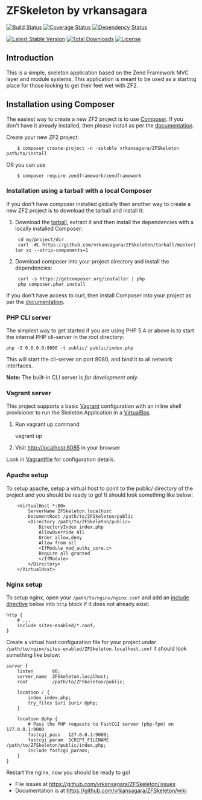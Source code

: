 ZFSkeleton by vrkansagara
=======================
[![Build Status](https://travis-ci.org/vrkansagara/ZFSkeleton.svg?branch=master)](https://travis-ci.org/vrkansagara/ZFSkeleton)
[![Coverage Status](https://coveralls.io/repos/vrkansagara/ZFSkeleton/badge.svg?branch=master&service=github)](https://coveralls.io/github/vrkansagara/ZFSkeleton?branch=master)
[![Dependency Status](https://www.versioneye.com/user/projects/560bd4ab5a262f001e0007f4/badge.svg?style=flat)](https://www.versioneye.com/user/projects/560bd4ab5a262f001e0007f4)

[![Latest Stable Version](https://poser.pugx.org/vrkansagara/zfskeleton/v/stable)](https://packagist.org/packages/vrkansagara/zfskeleton)
[![Total Downloads](https://poser.pugx.org/vrkansagara/zfskeleton/downloads)](https://packagist.org/packages/vrkansagara/zfskeleton)
[![License](https://poser.pugx.org/vrkansagara/zfskeleton/license)](https://packagist.org/packages/vrkansagara/zfskeleton)



Introduction
------------
This is a simple, skeleton application based on the Zend Framework MVC layer and module
systems. This application is meant to be used as a starting place for those
looking to get their feet wet with ZF2.

Installation using Composer
---------------------------

The easiest way to create a new ZF2 project is to use [Composer](https://getcomposer.org/). If you don't have it already installed, then please install as per the [documentation](https://getcomposer.org/doc/00-intro.md).


Create your new ZF2 project:
```console
    $ composer create-project -n -sstable vrkansagara/ZFSkeleton path/to/install
```
OR you can use 
```console
    $ composer require zendframework/zendframework
```

### Installation using a tarball with a local Composer

If you don't have composer installed globally then another way to create a new ZF2 project is to download the tarball and install it:

1. Download the [tarball](https://github.com/vrkansagara/ZFSkeleton/tarball/master), extract it and then install the dependencies with a locally installed Composer:

        cd my/project/dir
        curl -#L https://github.com/vrkansagara/ZFSkeleton/tarball/master| tar xz --strip-components=1
    

2. Download composer into your project directory and install the dependencies:

        curl -s https://getcomposer.org/installer | php
        php composer.phar install
        
If you don't have access to curl, then install Composer into your project as per the [documentation](https://getcomposer.org/doc/00-intro.md).
   

### PHP CLI server

The simplest way to get started if you are using PHP 5.4 or above is to start the internal PHP cli-server in the root
directory:

    php -S 0.0.0.0:8080 -t public/ public/index.php

This will start the cli-server on port 8080, and bind it to all network
interfaces.

**Note:** The built-in CLI server is *for development only*.

### Vagrant server

This project supports a basic [Vagrant](http://docs.vagrantup.com/v2/getting-started/index.html) configuration with an inline shell provisioner to run the Skeleton Application in a [VirtualBox](https://www.virtualbox.org/wiki/Downloads).

1. Run vagrant up command

    vagrant up

2. Visit [http://localhost:8085](http://localhost:8085) in your browser

Look in [Vagrantfile](Vagrantfile) for configuration details.

### Apache setup

To setup apache, setup a virtual host to point to the public/ directory of the
project and you should be ready to go! It should look something like below:
```console
    <VirtualHost *:80>
        ServerName ZFSkeleton.localhost
        DocumentRoot /path/to/ZFSkeleton/public
        <Directory /path/to/ZFSkeleton/public>
            DirectoryIndex index.php
            AllowOverride All
            Order allow,deny
            Allow from all
            <IfModule mod_authz_core.c>
            Require all granted
            </IfModule>
        </Directory>
    </VirtualHost>
```
### Nginx setup

To setup nginx, open your `/path/to/nginx/nginx.conf` and add an
[include directive](http://nginx.org/en/docs/ngx_core_module.html#include) below
into `http` block if it does not already exist:

    http {
        # ...
        include sites-enabled/*.conf;
    }


Create a virtual host configuration file for your project under `/path/to/nginx/sites-enabled/ZFSkeleton.localhost.conf`
it should look something like below:

    server {
        listen       80;
        server_name  ZFSkeleton.localhost;
        root         /path/to/ZFSkeleton/public;

        location / {
            index index.php;
            try_files $uri $uri/ @php;
        }

        location @php {
            # Pass the PHP requests to FastCGI server (php-fpm) on 127.0.0.1:9000
            fastcgi_pass   127.0.0.1:9000;
            fastcgi_param  SCRIPT_FILENAME /path/to/ZFSkeleton/public/index.php;
            include fastcgi_params;
        }
    }

Restart the nginx, now you should be ready to go!


- File issues at https://github.com/vrkansagara/ZFSkeleton/issues
- Documentation is at https://github.com/vrkansagara/ZFSkeleton/wiki
